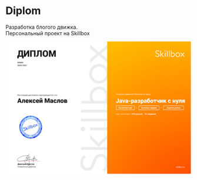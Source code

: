 # Diplom
Разработка блогого движка.   
Персональный проект на Skillbox

![Group project diplom](https://github.com/AlexAkama/diplom/blob/dev/Java-%D1%80%D0%B0%D0%B7%D1%80%D0%B0%D0%B1%D0%BE%D1%82%D1%87%D0%B8%D0%BA%20%D1%81%20%D0%BD%D1%83%D0%BB%D1%8F.png "Диплом персонального проекта")
